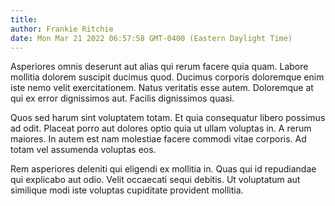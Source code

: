 ```yaml
---
title: 
author: Frankie Ritchie
date: Mon Mar 21 2022 06:57:58 GMT-0400 (Eastern Daylight Time)
---
```

Asperiores omnis deserunt aut alias qui rerum facere quia quam. Labore mollitia dolorem suscipit ducimus quod. Ducimus corporis doloremque enim iste nemo velit exercitationem. Natus veritatis esse autem. Doloremque at qui ex error dignissimos aut. Facilis dignissimos quasi.

 Quos sed harum sint voluptatem totam. Et quia consequatur libero possimus ad odit. Placeat porro aut dolores optio quia ut ullam voluptas in. A rerum maiores. In autem est nam molestiae facere commodi vitae corporis. Ad totam vel assumenda voluptas eos.

 Rem asperiores deleniti qui eligendi ex mollitia in. Quas qui id repudiandae qui explicabo aut odio. Velit occaecati sequi debitis. Ut voluptatum aut similique modi iste voluptas cupiditate provident mollitia.